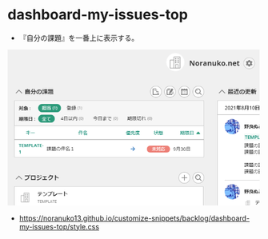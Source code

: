 # dashboard-my-issues-top

- 『自分の課題』を一番上に表示する。

![Image](image.png)

- https://noranuko13.github.io/customize-snippets/backlog/dashboard-my-issues-top/style.css
